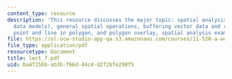 ```yaml
---
content_type: resource
description: 'This resource discusses the major topic: spatial analysis (using vector-based
  data models), general spatial operations, buffering vector data and raster data,
  point and line in polygon, and polygon overlay, spatial analysis example.'
file: https://ol-ocw-studio-app-qa.s3.amazonaws.com/courses/11-520-a-workshop-on-geographic-information-systems-fall-2005/ba4f25bbab3bf66d44c4d2f2bfe290f5_lect_7.pdf
file_type: application/pdf
resourcetype: Document
title: lect_7.pdf
uid: ba4f25bb-ab3b-f66d-44c4-d2f2bfe290f5
---
```

